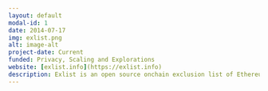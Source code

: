 ```yaml
---
layout: default
modal-id: 1
date: 2014-07-17
img: exlist.png
alt: image-alt
project-date: Current
funded: Privacy, Scaling and Explorations
website: [exlist.info](https://exlist.info)
description: Exlist is an open source onchain exclusion list of Ethereum addresses that allows applications to call on a smart contract to return sets of blockchain addresses that have been associated with hackers and hacked funds.<br><br>Hodlon is the Project Lead for Exlist.
---
```


